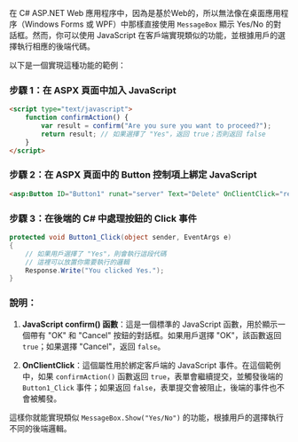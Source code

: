 在 C# ASP.NET Web 應用程序中，因為是基於Web的，所以無法像在桌面應用程序（Windows Forms 或 WPF）中那樣直接使用 `MessageBox` 顯示 Yes/No 的對話框。然而，你可以使用 JavaScript 在客戶端實現類似的功能，並根據用戶的選擇執行相應的後端代碼。

以下是一個實現這種功能的範例：

### 步驟 1：在 ASPX 頁面中加入 JavaScript
```aspx
<script type="text/javascript">
    function confirmAction() {
        var result = confirm("Are you sure you want to proceed?");
        return result; // 如果選擇了 "Yes"，返回 true；否則返回 false
    }
</script>
```

### 步驟 2：在 ASPX 頁面中的 Button 控制項上綁定 JavaScript
```aspx
<asp:Button ID="Button1" runat="server" Text="Delete" OnClientClick="return confirmAction();" OnClick="Button1_Click" />
```

### 步驟 3：在後端的 C# 中處理按鈕的 Click 事件
```csharp
protected void Button1_Click(object sender, EventArgs e)
{
    // 如果用戶選擇了 "Yes"，則會執行這段代碼
    // 這裡可以放置你需要執行的邏輯
    Response.Write("You clicked Yes.");
}
```

### 說明：
1. **JavaScript confirm() 函數**：這是一個標準的 JavaScript 函數，用於顯示一個帶有 "OK" 和 "Cancel" 按鈕的對話框。如果用戶選擇 "OK"，該函數返回 `true`；如果選擇 "Cancel"，返回 `false`。

2. **OnClientClick**：這個屬性用於綁定客戶端的 JavaScript 事件。在這個範例中，如果 `confirmAction()` 函數返回 `true`，表單會繼續提交，並觸發後端的 `Button1_Click` 事件；如果返回 `false`，表單提交會被阻止，後端的事件也不會被觸發。

這樣你就能實現類似 `MessageBox.Show("Yes/No")` 的功能，根據用戶的選擇執行不同的後端邏輯。